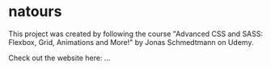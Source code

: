 # natours

This project was created by following the course "Advanced CSS and SASS: Flexbox, Grid, Animations and More!" by Jonas Schmedtmann on Udemy.

Check out the website here: ...
